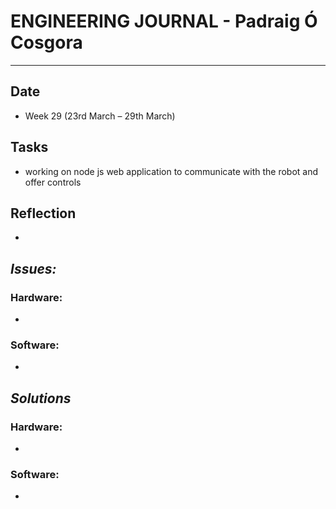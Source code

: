 
# **ENGINEERING JOURNAL - Padraig Ó Cosgora**
----------------------------------------------------------------------

## **Date**
-	Week 29 (23rd March – 29th March)

## **Tasks**
- working on node js web application to communicate with the robot and offer controls

## **Reflection**
-

## **_Issues:_**

### **Hardware:**
-	

### **Software:**
-	

## **_Solutions_**

### **Hardware:**
-	


### **Software:**
-	
